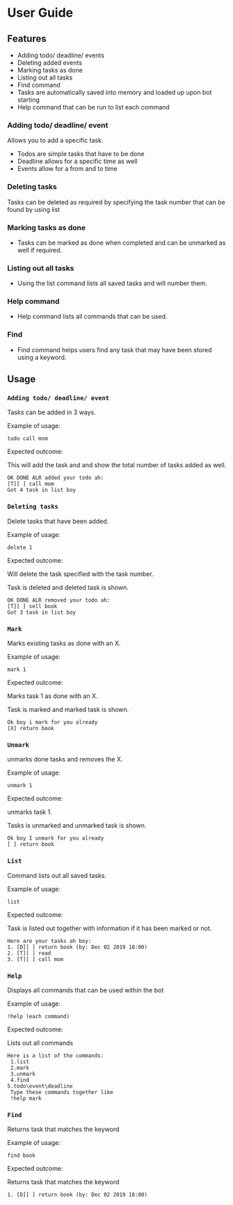 # User Guide

## Features 

- Adding todo/ deadline/ events 
- Deleting added events 
- Marking tasks as done 
- Listing out all tasks 
- Find command
- Tasks are automatically saved into memory and loaded up upon bot starting 
- Help command that can be run to list each command

### Adding todo/ deadline/ event 

Allows you to add a specific task.

- Todos are simple tasks that have to be done 
- Deadline allows for a specific time as well
- Events allow for a from and to time

### Deleting tasks

Tasks can be deleted as required by specifying the task number that can be found by using list

### Marking tasks as done

- Tasks can be marked as done when completed and can be unmarked as well if required.

### Listing out all tasks

- Using the list command lists all saved tasks and will number them.

### Help command 

- Help command lists all commands that can be used.

### Find

- Find command helps users find any task that may have been stored using a keyword.

## Usage

### `Adding todo/ deadline/ event`

Tasks can be added in 3 ways.

Example of usage: 

`todo call mom`

Expected outcome:

This will add the task and and show the total number of tasks added as well.

```
OK DONE ALR added your todo ah:
[T][ ] call mom
Got 4 task in list boy
```


### `Deleting tasks` 

Delete tasks that have been added.

Example of usage:

`delete 1`

Expected outcome:

Will delete the task specified with the task number.

Task is deleted and deleted task is shown.

```
OK DONE ALR removed your todo ah:
[T][ ] sell book
Got 3 task in list boy
```


### `Mark`

Marks existing tasks as done with an X.

Example of usage:

`mark 1`

Expected outcome:

Marks task 1 as done with an X.

Task is marked and marked task is shown.

```
Ok boy i mark for you already 
[X] return book 
```

### `Unmark`

unmarks done tasks and removes the X.

Example of usage:

`unmark 1`

Expected outcome:

unmarks task 1.

Tasks is unmarked and unmarked task is shown.

```
Ok boy I unmark for you already 
[ ] return book 
```

### `List`

Command lists out all saved tasks.

Example of usage:

`list`

Expected outcome:

Task is listed out together with information if it has been marked or not.

```
Here are your tasks ah boy:
1. [D][ ] return book (by: Dec 02 2019 18:00)
2. [T][ ] read
3. [T][ ] call mom
```


### `Help`

Displays all commands that can be used within the bot

Example of usage:

`!help (each command)`

Expected outcome:

Lists out all commands

```
Here is a list of the commands:
 1.list 
 2.mark 
 3.unmark 
 4.find 
5.todo\event\deadline
 Type these commands together like 
 !help mark
```


### `Find`

Returns task that matches the keyword

Example of usage:

`find book`

Expected outcome:

Returns task that matches the keyword

```
1. [D][ ] return book (by: Dec 02 2019 18:00)
```
